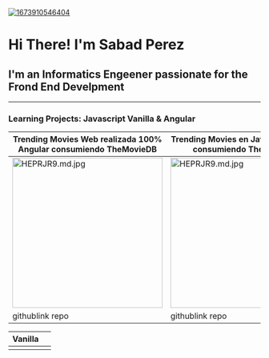 <a href="https://ibb.co/g9D6z5Q"><img src="https://i.ibb.co/nmDRzH4/1673910546404.jpg" alt="1673910546404" border="0"></a>
# Hi There! I'm Sabad Perez
## I'm an Informatics Engeener passionate for the Frond End Develpment

------------
### Learning Projects: Javascript Vanilla & Angular


|Trending Movies Web realizada 100% Angular consumiendo TheMovieDB | Trending Movies en Javascript Vanilla consumiendo TheMovieDB| Vanilla Web Learning Web Page using API |
| ------------ | ------------ | ------------ |
|<img width="300px" src="https://iili.io/HEPRJR9.md.jpg" alt="HEPRJR9.md.jpg" border="0">  | <img width="300px" src="https://iili.io/HEPRJR9.md.jpg" alt="HEPRJR9.md.jpg" border="0">   | <img  width="300px" src="https://iili.io/HEPMowQ.md.jpg" alt="HEPMowQ.md.jpg" border="0">|
| githublink  repo | githublink repo |  asdasda |

| Vanilla   |   |
| ------------ | ------------ |
|   |   |
